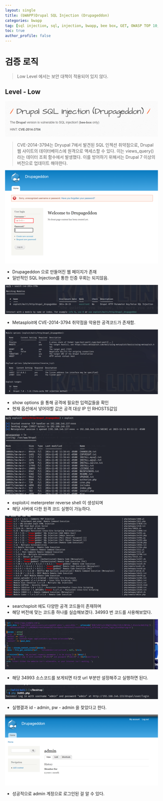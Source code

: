 ```yaml
---
layout: single
title: (bWAPP)Drupal SQL Injection (Drupageddon)
categories: bwapp
tag: [sql injection, sql, injection, bwapp, bee box, GET, OWASP TOP 10, OWASP]
toc: true
author_profile: false
---
```


# 검증 로직
> Low Level 에서는 보안 대책이 적용되어 있지 않다.

## Level - Low

![그림 1-1](/assets/image/bwapp/injection/drupal-archive/image.png)

> CVE-2014-3794는 Dryupal 7에서 발견된 SQL 인젝션 취약점으로, Drupal 웹 사이트의 데이터베이스에 원격으로 액세스할 수 있다. 이는 views_query() 라는 데이터 조회 함수에서 발생했다. 이를 방어하기 위해서는 Drupal 7 이상의 버전으로 업데이트 해야한다.

![그림 1-2](/assets/image/bwapp/injection/drupal-archive/image2.png)
- Drupageddon 으로 만들어진 웹 페이지가 존재
- 일반적인 SQL Injection를 통한 인증 우회는 되지않음.

![그림 1-3](/assets/image/bwapp/injection/drupal-archive/image3.png)
- Metasploit에 CVE-2014-3794 취약점을 악용한 공격코드가 존재함.

![그림 1-4](/assets/image/bwapp/injection/drupal-archive/image4.png)
- show options 을 통해 공격에 필요한 입력값들을 확인
- 현재 옵션에서 넣어야할 값은 공격 대상 IP 인 RHOSTS값임

![그림 1-5](/assets/image/bwapp/injection/drupal-archive/image5.png)
- exploit시 meterpreter reverse shell 이 생성되며
- 해당 서버에 다한 원격 코드 실행이 가능하다.

![그림 1-6](/assets/image/bwapp/injection/drupal-archive/image6.png)
- searchsploit 에도 다양한 공격 코드들이 존재하며
- 해당 버전에 맞는 코드중 하나를 실습해보겠다. 34993 번 코드를 사용해보았다.

![그림 1-7](/assets/image/bwapp/injection/drupal-archive/image7.png)
- 해당 34993 소스코드를 보게되면 타겟 url 부분만 설정해주고 실행하면 된다.

![그림 1-8](/assets/image/bwapp/injection/drupal-archive/image8.png)
- 실행결과 id - admin, pw - admin 을 찾았다고 한다.

![그림 1-9](/assets/image/bwapp/injection/drupal-archive/image9.png)
- 성공적으로 admin 계정으로 로그인된 걸 알 수 있다.